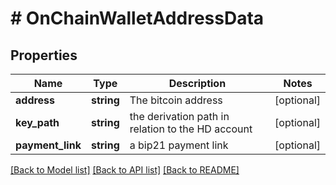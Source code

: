 # # OnChainWalletAddressData

## Properties

Name | Type | Description | Notes
------------ | ------------- | ------------- | -------------
**address** | **string** | The bitcoin address | [optional]
**key_path** | **string** | the derivation path in relation to the HD account | [optional]
**payment_link** | **string** | a bip21 payment link | [optional]

[[Back to Model list]](../../README.md#models) [[Back to API list]](../../README.md#endpoints) [[Back to README]](../../README.md)
